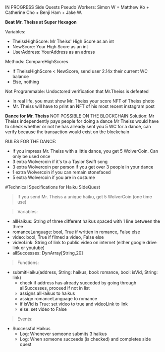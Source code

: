 IN PROGRESS
Side Quests Pseudo
Workers: Simon W + Matthew Ko + Catherine Cho + Benji Ham + Jake W.


**Beat Mr. Theiss at Super Hexagon**

Variables: 
- TheissHighScore: Mr Theiss' High Score as an int
- NewScore: Your High Score as an int
- UserAddress: YourAddress as an adress

Methods:
CompareHighScores
- If TheissHighScore < NewScore, send user 2.14x their current WC balance
- Else, nothing

Not Programmable: 
Undoctored verification that Mr.Theiss is defeated
- In real life, you must show Mr. Theiss your score 
NFT of Theiss photo
- Mr. Theiss will have to print an NFT of his most recent instagram post


**Dance for Mr. Theiss** 
NOT POSSIBLE ON THE BLOCKCHAIN
Solution: Mr Theiss independently pays people for doing a dance
Mr Theiss would have to check whether or not he has already sent you 5 WC for a dance, can verify because the transaction would exist on the blockchain

RULES FOR THE DANCE:
- If you impress Mr. Theiss with a little dance, you get 5 WolverCoin. Can only be used once
- 3 extra Wolvercoin if it's to a Taylor Swift song
- 3 extra Wolvercoin per person if you get over 3 people in your dance
- 1 extra Wolvercoin if you can remain stonefaced
- 5 extra Wolvercoin if you are in costume

#Technical Specifications for Haiku SideQuest
> If you send Mr. Theiss a unique haiku, get 5 WolverCoin (one time use)

> Variables: 
- allHaikus: String of three different haikus spaced with 1 line between the three
- romanceLanguage: bool, True if written in romance, False else
- video: bool, True if filmed a video, False else
- videoLink: String of link to public video on internet (either google drive link or youtube)
- allSuccesses: DynArray[String,20]

> Functions: 
- submitHaiku(address, String: haikus, bool: romance, bool: isVid, String: link)
  - check if address has already succeded by going through allSuccesses, proceed if not in list
  - assigns allHaikus to haikus
  - assign romanceLanguage to romance
  - if isVid is True: set video to true and videoLink to link
  - else: set video to False
  
> Events: 
- Successful Haikus
  - Log: Whenever someone submits 3 haikus
  - Log: When someone succeeds (is checked) and completes side quest
